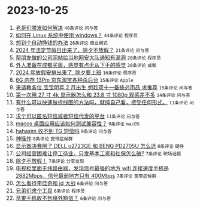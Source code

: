 # 2023-10-25

1. [老哥们脱发如何解决](https://www.v2ex.com/t/985117) `46条评论` `问与答`
1. [如何在 Linux 系统中使用 windows？](https://www.v2ex.com/t/985127) `44条评论` `程序员`
1. [想到个自动挣钱的办法](https://www.v2ex.com/t/985123) `26条评论` `商业模式`
1. [2024 年法定节假日出来了，除夕不放假？](https://www.v2ex.com/t/985147) `21条评论` `问与答`
1. [帮朋友做的公司网站给当地网安大队通知有漏洞](https://www.v2ex.com/t/985121) `20条评论` `程序员`
1. [外人准备在成都买房，感觉有点无从下手的感觉](https://www.v2ex.com/t/985116) `20条评论` `成都`
1. [2024 年放假安排出来了, 除夕要上班](https://www.v2ex.com/t/985160) `16条评论` `程序员`
1. [6G 内存 13Pm 京东淘宝各种杀后台](https://www.v2ex.com/t/985143) `15条评论` `Apple`
1. [来请教各位,宝宝明年 2 月出生,想趁双十一备些必用品,求推荐](https://www.v2ex.com/t/985130) `15条评论` `问与答`
1. [第一次用 27 寸 4k 显示器怎么和 23.8 寸 1080p 观感差不多](https://www.v2ex.com/t/985120) `14条评论` `问与答`
1. [有什么可以快速做折线图的方法吗，就纯自己看，接受任何形式。](https://www.v2ex.com/t/985129) `11条评论` `问与答`
1. [求个可以匿名短信或者短信代发的平台](https://www.v2ex.com/t/985119) `11条评论` `问与答`
1. [macos 桌面应用应该如何测试兼容性？](https://www.v2ex.com/t/985141) `9条评论` `macOS`
1. [hahasim 收不到 TG 短信吗](https://www.v2ex.com/t/985134) `9条评论` `问与答`
1. [神操作](https://www.v2ex.com/t/985144) `8条评论` `宽带症候群`
1. [显示器决赛圈了 DELL u2723QE 和 BENQ PD2705U 怎么选](https://www.v2ex.com/t/985133) `8条评论` `硬件`
1. [公司经营困难让停工待业，只发基本工资和社保怎么破?](https://www.v2ex.com/t/985164) `7条评论` `职场话题`
1. [除夕不放假！](https://www.v2ex.com/t/985151) `7条评论` `分享发现`
1. [电视柜里面无线路由器，发现信号最强的地方 wifi 连接速度手机是 2882Mbps，信号最弱地方只有 400Mbps](https://www.v2ex.com/t/985132) `7条评论` `宽带症候群`
1. [怎么看待李佳奇和 jd 大战](https://www.v2ex.com/t/985153) `6条评论` `问与答`
1. [兄弟们求个工具](https://www.v2ex.com/t/985142) `6条评论` `程序员`
1. [苹果手机收不到境外短信？](https://www.v2ex.com/t/985126) `6条评论` `问与答`
